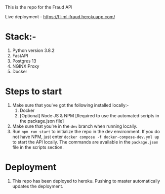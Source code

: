 This is the repo for the Fraud API

Live deployment - https://fl-ml-fraud.herokuapp.com/

# Stack:-

1. Python version 3.8.2
2. FastAPI
3. Postgres 13
4. NGINX Proxy
5. Docker

# Steps to start

1. Make sure that you've got the following installed locally:-
    1. Docker
    2. [Optional] Node JS & NPM [Required to use the automated scripts in the package.json file]
2. Make sure that you're in the `dev` branch when running locally.
3. Run `npm run start` to initialize the repo in the dev environment. If you do not have NPM, just enter `docker compose -f docker-compose-dev.yml up` to start the API locally. The commands are available in the `package.json` file in the scripts section.

# Deployment

1. This repo has been deployed to heroku. Pushing to master automatically updates the deployment.